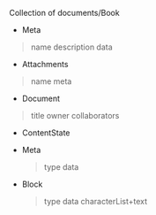 Collection of documents/Book
- Meta
 >name
 >description
 >data

- Attachments
 >name
 >meta

- Document
 >title
 >owner
 >collaborators

 - ContentState

  - Meta
    >type
    >data

  - Block
    >type
    >data
    >characterList+text
